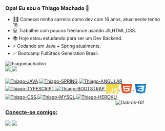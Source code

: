 ### Opa! Eu sou o Thiago Machado 👋


- 🏴‍☠️ Comecei minha carreira como dev com 16 anos, atualmente tenho 18.
- 💻 Trabalhei com poucos freelance usando JS,HTML,CSS.
- 📚 Hoje estou estudando para ser um Dev Backend.
- ⚡ Codando em Java + Spring atualmente.
- ✅ Bootcamp FullStack Generation Brasil.
<img src="https://komarev.com/ghpvc/?username=thiagomachadoo&color=green" alt="thiagomachadoo" /> 

 <div>
 
  <a href="https://github.com/thiagomachadoo">
  <img height="160em" src="https://github-readme-stats.vercel.app/api?username=thiagomachadoo&show_icons=true&theme=dark&include_all_commits=true&count_private=true"/>
  <img height="160em" src="https://github-readme-stats.vercel.app/api/top-langs/?username=thiagomachadoo&layout=compact&langs_count=7&theme=dark"/>
   
</div>
<div style="display: inline_block"><br>
  <img align="center" alt="Thiago-JAVA" height="30" width="40" src="https://image.flaticon.com/icons/png/512/226/226777.png">
 <img align="center" alt="Thiago-SPRING" height="40" width="40" src="https://th.bing.com/th/id/R.17d502cf086bde53ea08f064a31f273c?rik=8zTDJ6fddeBGng&riu=http%3a%2f%2f2.bp.blogspot.com%2f-jFLWiZexGsA%2fVMZANW_6m8I%2fAAAAAAAAHc8%2fRreUt9L5Xno%2fs1600%2fspring-boot-project-logo.png&ehk=3QpwaU1cUdxswoVQaBCnKNccUboNfl5Yy7yuqSdxBw0%3d&risl=&pid=ImgRaw&r=0">
  <img align="center" alt="Thiago-ANGULAR" height="30" width="40" src="https://cdn.freelogovectors.net/wp-content/uploads/2019/01/angular-logo.png">
  <img align="center" alt="Thiago-TYPESCRIPT" height="30" width="40" src="https://image.flaticon.com/icons/png/512/919/919832.png">
  <img align="center" alt="Thiago-BOOTSTRAP" height="30" width="40" src="https://www.sh-digital.ch/static/images/bootstrap.png">
  <img align="center" alt="Thiago-Js" height="30" width="40" src="https://raw.githubusercontent.com/devicons/devicon/master/icons/javascript/javascript-plain.svg">
  <img align="center" alt="Thiago-HTML" height="30" width="40" src="https://raw.githubusercontent.com/devicons/devicon/master/icons/html5/html5-original.svg">
  <img align="center" alt="Thiago-CSS" height="30" width="40" src="https://raw.githubusercontent.com/devicons/devicon/master/icons/css3/css3-original.svg">
  <img align="center" alt="Thiago-CSS" height="30" width="40" src="https://user-images.githubusercontent.com/56802688/144688297-ed21a65f-36d2-47d0-81f9-5f993735aa3d.png">
 

  <img align="center" alt="Thiago-MYSQL" height="40" width="40" src="https://th.bing.com/th/id/R.f94c51912d572a43d16814c6e5a19548?rik=rFDFT49EEFcd9g&riu=http%3a%2f%2fsqlbackupandftp.com%2fblog%2fwp-content%2fuploads%2f2015%2f01%2fmysql-logo_2800x2800_pixels1-1024x1024.png&ehk=%2f5cRCxk6vXt2fKqtKYUCAB0Vn4FcJk2C%2fdl%2bIPkyrj0%3d&risl=&pid=ImgRaw&r=0">
  <img align="center" alt="Thiago-HEROKU" height="40" width="40" src="https://user-images.githubusercontent.com/56802688/144688139-9144ef5d-bf81-4aa7-b38b-b1be72fae052.png">


  <img align="right" alt="Dobrok-Gif" height="150" width="160" src="https://media.giphy.com/media/5qFNBDNKJ8hKRMlx0y/giphy.gif">
  
 
  
 
</div>
  
  ##
 ### Conecte-se comigo:
  
 <div>
<a href = "mailto:thiagodasilvamachadoo44@gmail.com"><img src="https://img.shields.io/badge/-Gmail-%23333?style=for-the-badge&logo=gmail&logoColor=white" target="_blank"></a>
<a href="https://www.linkedin.com/in/thiago-machado-473712207/" target="_blank"><img src="https://img.shields.io/badge/-LinkedIn-%230077B5?style=for-the-badge&logo=linkedin&logoColor=white" target="_blank"></a>



</div>
 
